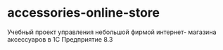 # accessories-online-store
Учебный проект управления небольшой фирмой интернет- магазина аксессуаров в 1С Предприятие 8.3
